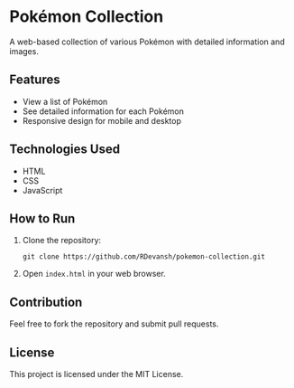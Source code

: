 # Pokémon Collection

A web-based collection of various Pokémon with detailed information and images.

## Features

- View a list of Pokémon
- See detailed information for each Pokémon
- Responsive design for mobile and desktop

## Technologies Used

- HTML
- CSS
- JavaScript

## How to Run

1. Clone the repository:
    ```
    git clone https://github.com/RDevansh/pokemon-collection.git
    ```
2. Open `index.html` in your web browser.

## Contribution

Feel free to fork the repository and submit pull requests.

## License

This project is licensed under the MIT License.
